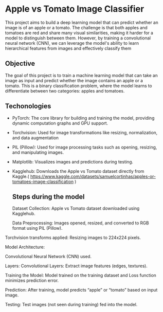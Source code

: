 # Apple vs Tomato Image Classifier
This project aims to build a deep learning model that can predict whether an image is of an apple or a tomato. The challenge is that both apples and tomatoes are red and share many visual similarities, making it harder for a model to distinguish between them. However, by training a convolutional neural network (CNN), we can leverage the model's ability to learn hierarchical features from images and effectively classify them

## Objective
The goal of this project is to train a machine learning model that can take an image as input and predict whether the image contains an apple or a tomato. This is a binary classification problem, where the model learns to differentiate between two categories: apples and tomatoes.

## Techonologies 
- PyTorch: The core library for building and training the model, providing dynamic computation graphs and GPU support.
- Torchvision: Used for image transformations like resizing, normalization, and data augmentation
- PIL (Pillow): Used for image processing tasks such as opening, resizing, and manipulating images.
- Matplotlib: Visualizes images and predictions during testing.
- Kagglehub: Downloads the Apple vs Tomato dataset directly from Kaggle.( https://www.kaggle.com/datasets/samuelcortinhas/apples-or-tomatoes-image-classification )

  ## Steps during the model
  Dataset Collection: Apple vs Tomato dataset downloaded using Kagglehub.
  
  Data Preprocessing: Images opened, resized, and converted to RGB format using PIL (Pillow).

Torchvision transforms applied: Resizing images to 224x224 pixels.

Model Architecture:

Convolutional Neural Network (CNN) used.

Layers: Convolutional Layers: Extract image features (edges, textures).

Training the Model: Model trained on the training dataset and Loss function minimizes prediction error.

Prediction: After training, model predicts “apple” or “tomato” based on input image.

Testing: Test images (not seen during training) fed into the model.

